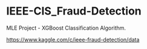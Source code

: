 # IEEE-CIS_Fraud-Detection
MLE Project - XGBoost Classification Algorithm. 


https://www.kaggle.com/c/ieee-fraud-detection/data

